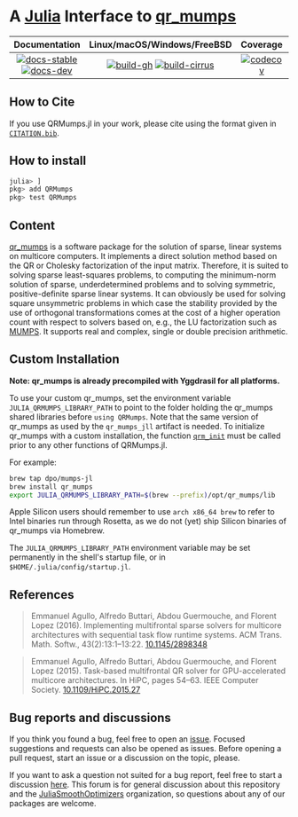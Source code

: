 # A [Julia](http://julialang.org) Interface to [qr_mumps](http://qr_mumps.gitlab.io/)

| **Documentation** | **Linux/macOS/Windows/FreeBSD** | **Coverage** | **DOI** |
|:-----------------:|:-------------------------------:|:------------:|:-------:|
| [![docs-stable][docs-stable-img]][docs-stable-url] [![docs-dev][docs-dev-img]][docs-dev-url] | [![build-gh][build-gh-img]][build-gh-url] [![build-cirrus][build-cirrus-img]][build-cirrus-url] | [![codecov][codecov-img]][codecov-url] | [![doi][doi-img]][doi-url] |

[docs-stable-img]: https://img.shields.io/badge/docs-stable-blue.svg
[docs-stable-url]: https://JuliaSmoothOptimizers.github.io/QRMumps.jl/stable
[docs-dev-img]: https://img.shields.io/badge/docs-dev-purple.svg
[docs-dev-url]: https://JuliaSmoothOptimizers.github.io/QRMumps.jl/dev
[build-gh-img]: https://github.com/JuliaSmoothOptimizers/QRMumps.jl/workflows/CI/badge.svg?branch=main
[build-gh-url]: https://github.com/JuliaSmoothOptimizers/QRMumps.jl/actions
[build-cirrus-img]: https://img.shields.io/cirrus/github/JuliaSmoothOptimizers/QRMumps.jl?logo=Cirrus%20CI
[build-cirrus-url]: https://cirrus-ci.com/github/JuliaSmoothOptimizers/QRMumps.jl
[codecov-img]: https://codecov.io/gh/JuliaSmoothOptimizers/QRMumps.jl/branch/main/graph/badge.svg
[codecov-url]: https://app.codecov.io/gh/JuliaSmoothOptimizers/QRMumps.jl
[doi-img]: https://img.shields.io/badge/DOI-10.5281%2Fzenodo.4716114-blue.svg
[doi-url]: https://doi.org/10.5281/zenodo.4716114

## How to Cite

If you use QRMumps.jl in your work, please cite using the format given in [`CITATION.bib`](https://github.com/JuliaSmoothOptimizers/QRMumps.jl/blob/main/CITATION.bib).

## How to install

```julia
julia> ]
pkg> add QRMumps
pkg> test QRMumps
```

## Content

[qr_mumps](http://qr_mumps.gitlab.io/) is a software package for the solution of sparse, linear systems on multicore computers.
It implements a direct solution method based on the QR or Cholesky factorization of the input matrix. 
Therefore, it is suited to solving sparse least-squares problems, to computing the minimum-norm solution of sparse, underdetermined problems and to solving symmetric, positive-definite sparse linear systems.
It can obviously be used for solving square unsymmetric problems in which case the stability provided by the use of orthogonal transformations comes at the cost of a higher operation count with respect to solvers based on, e.g., the LU factorization such as [MUMPS](https://mumps-solver.org/index.php).
It supports real and complex, single or double precision arithmetic.

## Custom Installation

**Note: qr_mumps is already precompiled with Yggdrasil for all platforms.**

To use your custom qr_mumps, set the environment variable `JULIA_QRMUMPS_LIBRARY_PATH`
to point to the folder holding the qr_mumps shared libraries before `using QRMumps`.
Note that the same version of qr_mumps as used by the `qr_mumps_jll` artifact is needed.
To initialize qr_mumps with a custom installation, the function [`qrm_init`](https://juliasmoothoptimizers.github.io/QRMumps.jl/stable/api/#QRMumps.qrm_init) must be called prior to any other functions of QRMumps.jl.

For example:
```bash
brew tap dpo/mumps-jl
brew install qr_mumps
export JULIA_QRMUMPS_LIBRARY_PATH=$(brew --prefix)/opt/qr_mumps/lib
```

Apple Silicon users should remember to use `arch x86_64 brew` to refer to Intel binaries run through Rosetta, as we do not (yet) ship Silicon binaries of qr_mumps via Homebrew.

The `JULIA_QRMUMPS_LIBRARY_PATH` environment variable may be set permanently in the shell's startup file, or in `$HOME/.julia/config/startup.jl`.

## References

> Emmanuel Agullo, Alfredo Buttari, Abdou Guermouche, and Florent Lopez (2016).
> Implementing multifrontal sparse solvers for multicore architectures with sequential task flow runtime systems.
> ACM Trans. Math. Softw., 43(2):13:1–13:22.
> [10.1145/2898348](http://dx.doi.org/10.1145/2898348)

> Emmanuel Agullo, Alfredo Buttari, Abdou Guermouche, and Florent Lopez (2015).
> Task-based multifrontal QR solver for GPU-accelerated multicore architectures.
> In HiPC, pages 54–63. IEEE Computer Society.
> [10.1109/HiPC.2015.27](http://dx.doi.org/10.1109/HiPC.2015.27)

## Bug reports and discussions

If you think you found a bug, feel free to open an [issue](https://github.com/JuliaSmoothOptimizers/QRMumps.jl/issues).
Focused suggestions and requests can also be opened as issues. Before opening a pull request, start an issue or a discussion on the topic, please.

If you want to ask a question not suited for a bug report, feel free to start a discussion [here](https://github.com/JuliaSmoothOptimizers/Organization/discussions). This forum is for general discussion about this repository and the [JuliaSmoothOptimizers](https://github.com/JuliaSmoothOptimizers) organization, so questions about any of our packages are welcome.
